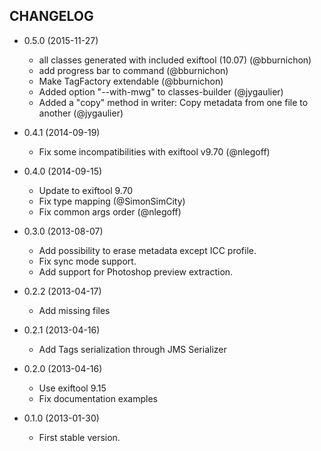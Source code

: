 CHANGELOG
---------

* 0.5.0 (2015-11-27)

  * all classes generated with included exiftool (10.07) (@bburnichon)
  * add progress bar to command (@bburnichon)
  * Make TagFactory extendable (@bburnichon)
  * Added option "--with-mwg" to classes-builder (@jygaulier)
  * Added a "copy" method in writer: Copy metadata from one file to another (@jygaulier)

* 0.4.1 (2014-09-19)

  * Fix some incompatibilities with exiftool v9.70 (@nlegoff)

* 0.4.0 (2014-09-15)

  * Update to exiftool 9.70
  * Fix type mapping (@SimonSimCity)
  * Fix common args order (@nlegoff)

* 0.3.0 (2013-08-07)

  * Add possibility to erase metadata except ICC profile.
  * Fix sync mode support.
  * Add support for Photoshop preview extraction.

* 0.2.2 (2013-04-17)

  * Add missing files

* 0.2.1 (2013-04-16)

  * Add Tags serialization through JMS Serializer

* 0.2.0 (2013-04-16)

  * Use exiftool 9.15
  * Fix documentation examples

* 0.1.0 (2013-01-30)

  * First stable version.

